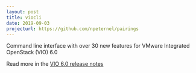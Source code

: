 ```yaml
---
layout: post
title: viocli
date: 2019-09-03
projecturl: https://github.com/npeternel/pairings
---
```


Command line interface with over 30 new features for VMware Integrated OpenStack (VIO) 6.0

<!-- more -->

Read more in the [VIO 6.0 release notes](https://docs.vmware.com/en/VMware-Integrated-OpenStack/6.0/rn/VMware-Integrated-OpenStack-60-Release-Notes.html)